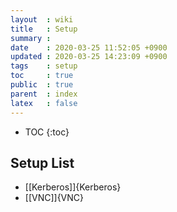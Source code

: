 ```yaml
---
layout  : wiki
title   : Setup
summary : 
date    : 2020-03-25 11:52:05 +0900
updated : 2020-03-25 14:23:09 +0900
tags    : setup
toc     : true
public  : true
parent  : index
latex   : false
---
```

* TOC
{:toc}

## Setup List
* [[Kerberos]]{Kerberos}
* [[VNC]]{VNC}

